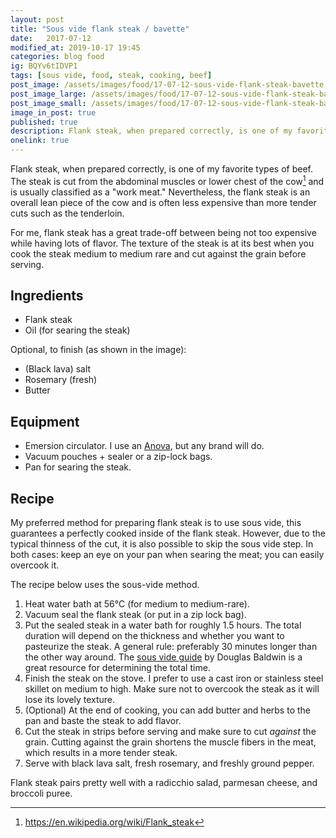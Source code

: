 ```yaml
---
layout: post
title: "Sous vide flank steak / bavette"
date:   2017-07-12
modified_at: 2019-10-17 19:45
categories: blog food
ig: BQYv6tIDVP1
tags: [sous vide, food, steak, cooking, beef]
post_image: /assets/images/food/17-07-12-sous-vide-flank-steak-bavette.jpg
post_image_large: /assets/images/food/17-07-12-sous-vide-flank-steak-bavette_large.jpg
post_image_small: /assets/images/food/17-07-12-sous-vide-flank-steak-bavette_thumbnail.jpg
image_in_post: true
published: true
description: Flank steak, when prepared correctly, is one of my favorite types of beef. It has a great trade off between being not to expensive (in comparison to cuts such as tenderloin) while having lots of flavor.
onelink: true
---
```


Flank steak, when prepared correctly, is one of my favorite types of beef. The steak is cut from the abdominal muscles or lower chest of the cow[^1] and is usually classified as a "work meat." Nevertheless, the flank steak is an overall lean piece of the cow and is often less expensive than more tender cuts such as the tenderloin.

For me, flank steak has a great trade-off between being not too expensive while having lots of flavor. The texture of the steak is at its best when you cook the steak medium to medium rare and cut against the grain before serving.

## Ingredients

- Flank steak
- Oil (for searing the steak)

Optional, to finish (as shown in the image):
- (Black lava) salt
- Rosemary (fresh)
- Butter

## Equipment

- Emersion circulator. I use an [Anova](https://amzn.to/2IYEmcQ), but any brand will do.
- Vacuum pouches + sealer or a zip-lock bags.
- Pan for searing the steak.

## Recipe

My preferred method for preparing flank steak is to use sous vide, this guarantees a perfectly cooked inside of the flank steak. However, due to the typical thinness of the cut, it is also possible to skip the sous vide step. In both cases: keep an eye on your pan when searing the meat; you can easily overcook it.

The recipe below uses the sous-vide method.

1. Heat water bath at 56&deg;C (for medium to medium-rare).
2. Vacuum seal the flank steak (or put in a zip lock bag).
3. Put the sealed steak in a water bath for roughly 1.5 hours. The total duration will depend on the thickness and whether you want to pasteurize the steak. A general rule: preferably 30 minutes longer than the other way around. The [sous vide guide](http://www.douglasbaldwin.com/sous-vide.html) by Douglas Baldwin is a great resource for determining the total time.
4. Finish the steak on the stove. I prefer to use a cast iron or stainless steel skillet on medium to high. Make sure not to overcook the steak as it will lose its lovely texture.
5. (Optional) At the end of cooking, you can add butter and herbs to the pan and baste the steak to add flavor.
6. Cut the steak in strips before serving and make sure to cut *against* the grain. Cutting against the grain shortens the muscle fibers in the meat, which results in a more tender steak.
6. Serve with black lava salt, fresh rosemary, and freshly ground pepper.

Flank steak pairs pretty well with a radicchio salad, parmesan cheese, and broccoli puree.

[^1]: https://en.wikipedia.org/wiki/Flank_steak
